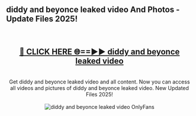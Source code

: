 <h2>diddy and beyonce leaked video And Photos - Update Files 2025!</h2>
<br>
<div align="center">
<h2><a href="https://betterlinks.top/A2PfLJ" rel="nofollow">🔴 CLICK HERE 🌐==►► diddy and beyonce leaked video</a></h2>
<br>
Get diddy and beyonce leaked video and all content. Now you can access all videos and pictures of diddy and beyonce leaked video. New Updated Files 2025!
<br>
<br>
<a href="https://betterlinks.top/A2PfLJ" rel="nofollow" data-target="animated-image.originalLink"><img src="https://i.imgur.com/dJHk4Zq.gif" alt="diddy and beyonce leaked video OnlyFans" style="max-width: 100%; display: inline-block;" data-target="animated-image.originalImage"></a>
</div>
<br>